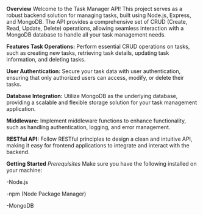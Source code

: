 **Overview**
Welcome to the Task Manager API! This project serves as a robust backend solution for managing tasks, built using Node.js, Express, and MongoDB. The API provides a comprehensive set of CRUD (Create, Read, Update, Delete) operations, allowing seamless interaction with a MongoDB database to handle all your task management needs.

**Features**
**Task Operations:** Perform essential CRUD operations on tasks, such as creating new tasks, retrieving task details, updating task information, and deleting tasks.

**User Authentication:** Secure your task data with user authentication, ensuring that only authorized users can access, modify, or delete their tasks.

**Database Integration:** Utilize MongoDB as the underlying database, providing a scalable and flexible storage solution for your task management application.

**Middleware:** Implement middleware functions to enhance functionality, such as handling authentication, logging, and error management.

**RESTful API:** Follow RESTful principles to design a clean and intuitive API, making it easy for frontend applications to integrate and interact with the backend.

**Getting Started**
*Prerequisites*
Make sure you have the following installed on your machine:

-Node.js

-npm (Node Package Manager)

-MongoDB
